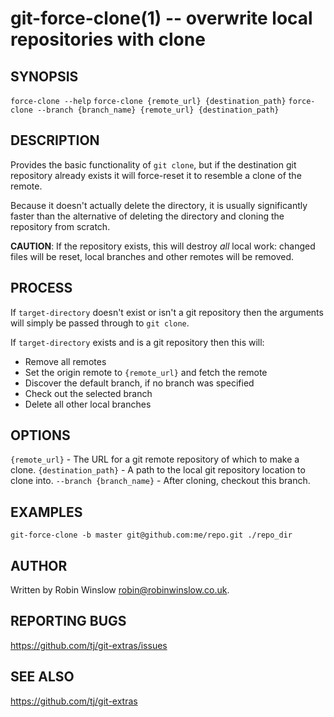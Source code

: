 git-force-clone(1) -- overwrite local repositories with clone
===

## SYNOPSIS

`force-clone --help`
`force-clone {remote_url} {destination_path}`
`force-clone --branch {branch_name} {remote_url} {destination_path}`

## DESCRIPTION

Provides the basic functionality of `git clone`, but if the destination git
repository already exists it will force-reset it to resemble a clone of the
remote.

Because it doesn't actually delete the directory, it is usually significantly
faster than the alternative of deleting the directory and cloning the
repository from scratch.

**CAUTION**: If the repository exists, this will destroy *all* local work:
changed files will be reset, local branches and other remotes will be removed.

## PROCESS

If `target-directory` doesn't exist or isn't a git repository then the
arguments will simply be passed through to `git clone`.

If `target-directory` exists and is a git repository then this will:

- Remove all remotes
- Set the origin remote to `{remote_url}` and fetch the remote
- Discover the default branch, if no branch was specified
- Check out the selected branch
- Delete all other local branches

## OPTIONS

`{remote_url}` - The URL for a git remote repository of which to make a clone.
`{destination_path}` - A path to the local git repository location to clone into.
`--branch {branch_name}` - After cloning, checkout this branch.

## EXAMPLES

`git-force-clone -b master git@github.com:me/repo.git ./repo_dir`

## AUTHOR

Written by Robin Winslow <robin@robinwinslow.co.uk>.

## REPORTING BUGS

<https://github.com/tj/git-extras/issues>

## SEE ALSO

<https://github.com/tj/git-extras>
